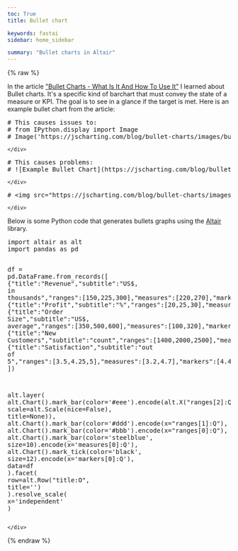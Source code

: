 ```yaml
---
toc: True
title: Bullet chart

keywords: fastai
sidebar: home_sidebar

summary: "Bullet charts in Altair"
---
```

<!--

#################################################
### THIS FILE WAS AUTOGENERATED! DO NOT EDIT! ###
#################################################
# file to edit: _notebooks/2020-01-29-bullet-chart-altair.ipynb
# command to build the docs after a change: nbdev_build_docs

-->

<div class="container" id="notebook-container">
    {% raw %}
        
<div class="cell border-box-sizing code_cell rendered">

</div>
<div class="cell border-box-sizing text_cell rendered"><div class="inner_cell">
<div class="text_cell_render border-box-sizing rendered_html">
<p>In the article <a href="https://jscharting.com/blog/bullet-charts/">"Bullet Charts - What Is It And How To Use It"</a> I learned about Bullet charts. It's a specific kind of barchart that must convey the state of a measure or KPI. The goal is to see in a glance if the target is met. 
Here is an example bullet chart from the article:</p>

</div>
</div>
</div>
<div class="cell border-box-sizing code_cell rendered">
<div class="input">

<div class="inner_cell">
    <div class="input_area">
<div class=" highlight hl-ipython3"><pre><span></span><span class="c1"># This causes issues to: </span>
<span class="c1"># from IPython.display import Image</span>
<span class="c1"># Image(&#39;https://jscharting.com/blog/bullet-charts/images/bullet_components.png&#39;)</span>
</pre></div>

    </div>
</div>
</div>

</div>
<div class="cell border-box-sizing code_cell rendered">
<div class="input">

<div class="inner_cell">
    <div class="input_area">
<div class=" highlight hl-ipython3"><pre><span></span><span class="c1"># This causes problems:</span>
<span class="c1"># ![Example Bullet Chart](https://jscharting.com/blog/bullet-charts/images/bullet_components.png)</span>
</pre></div>

    </div>
</div>
</div>

</div>
<div class="cell border-box-sizing code_cell rendered">
<div class="input">

<div class="inner_cell">
    <div class="input_area">
<div class=" highlight hl-ipython3"><pre><span></span><span class="c1"># &lt;img src=&quot;https://jscharting.com/blog/bullet-charts/images/bullet_components.png&quot; alt=&quot;Bullet chart&quot; style=&quot;width: 200px;&quot;/&gt;</span>
</pre></div>

    </div>
</div>
</div>

</div>
<div class="cell border-box-sizing text_cell rendered"><div class="inner_cell">
<div class="text_cell_render border-box-sizing rendered_html">
<p>Below is some Python code that generates bullets graphs using the <a href="https://altair-viz.github.io/">Altair</a> library.</p>

</div>
</div>
</div>
<div class="cell border-box-sizing code_cell rendered">
<div class="input">

<div class="inner_cell">
    <div class="input_area">
<div class=" highlight hl-ipython3"><pre><span></span><span class="kn">import</span> <span class="nn">altair</span> <span class="k">as</span> <span class="nn">alt</span>
<span class="kn">import</span> <span class="nn">pandas</span> <span class="k">as</span> <span class="nn">pd</span>

<span class="n">df</span> <span class="o">=</span> <span class="n">pd</span><span class="o">.</span><span class="n">DataFrame</span><span class="o">.</span><span class="n">from_records</span><span class="p">([</span>
    <span class="p">{</span><span class="s2">&quot;title&quot;</span><span class="p">:</span><span class="s2">&quot;Revenue&quot;</span><span class="p">,</span><span class="s2">&quot;subtitle&quot;</span><span class="p">:</span><span class="s2">&quot;US$, in thousands&quot;</span><span class="p">,</span><span class="s2">&quot;ranges&quot;</span><span class="p">:[</span><span class="mi">150</span><span class="p">,</span><span class="mi">225</span><span class="p">,</span><span class="mi">300</span><span class="p">],</span><span class="s2">&quot;measures&quot;</span><span class="p">:[</span><span class="mi">220</span><span class="p">,</span><span class="mi">270</span><span class="p">],</span><span class="s2">&quot;markers&quot;</span><span class="p">:[</span><span class="mi">250</span><span class="p">]},</span>
    <span class="p">{</span><span class="s2">&quot;title&quot;</span><span class="p">:</span><span class="s2">&quot;Profit&quot;</span><span class="p">,</span><span class="s2">&quot;subtitle&quot;</span><span class="p">:</span><span class="s2">&quot;%&quot;</span><span class="p">,</span><span class="s2">&quot;ranges&quot;</span><span class="p">:[</span><span class="mi">20</span><span class="p">,</span><span class="mi">25</span><span class="p">,</span><span class="mi">30</span><span class="p">],</span><span class="s2">&quot;measures&quot;</span><span class="p">:[</span><span class="mi">21</span><span class="p">,</span><span class="mi">23</span><span class="p">],</span><span class="s2">&quot;markers&quot;</span><span class="p">:[</span><span class="mi">26</span><span class="p">]},</span>
    <span class="p">{</span><span class="s2">&quot;title&quot;</span><span class="p">:</span><span class="s2">&quot;Order Size&quot;</span><span class="p">,</span><span class="s2">&quot;subtitle&quot;</span><span class="p">:</span><span class="s2">&quot;US$, average&quot;</span><span class="p">,</span><span class="s2">&quot;ranges&quot;</span><span class="p">:[</span><span class="mi">350</span><span class="p">,</span><span class="mi">500</span><span class="p">,</span><span class="mi">600</span><span class="p">],</span><span class="s2">&quot;measures&quot;</span><span class="p">:[</span><span class="mi">100</span><span class="p">,</span><span class="mi">320</span><span class="p">],</span><span class="s2">&quot;markers&quot;</span><span class="p">:[</span><span class="mi">550</span><span class="p">]},</span>
    <span class="p">{</span><span class="s2">&quot;title&quot;</span><span class="p">:</span><span class="s2">&quot;New Customers&quot;</span><span class="p">,</span><span class="s2">&quot;subtitle&quot;</span><span class="p">:</span><span class="s2">&quot;count&quot;</span><span class="p">,</span><span class="s2">&quot;ranges&quot;</span><span class="p">:[</span><span class="mi">1400</span><span class="p">,</span><span class="mi">2000</span><span class="p">,</span><span class="mi">2500</span><span class="p">],</span><span class="s2">&quot;measures&quot;</span><span class="p">:[</span><span class="mi">1000</span><span class="p">,</span><span class="mi">1650</span><span class="p">],</span><span class="s2">&quot;markers&quot;</span><span class="p">:[</span><span class="mi">2100</span><span class="p">]},</span>
    <span class="p">{</span><span class="s2">&quot;title&quot;</span><span class="p">:</span><span class="s2">&quot;Satisfaction&quot;</span><span class="p">,</span><span class="s2">&quot;subtitle&quot;</span><span class="p">:</span><span class="s2">&quot;out of 5&quot;</span><span class="p">,</span><span class="s2">&quot;ranges&quot;</span><span class="p">:[</span><span class="mf">3.5</span><span class="p">,</span><span class="mf">4.25</span><span class="p">,</span><span class="mi">5</span><span class="p">],</span><span class="s2">&quot;measures&quot;</span><span class="p">:[</span><span class="mf">3.2</span><span class="p">,</span><span class="mf">4.7</span><span class="p">],</span><span class="s2">&quot;markers&quot;</span><span class="p">:[</span><span class="mf">4.4</span><span class="p">]}</span>
<span class="p">])</span>

<span class="n">alt</span><span class="o">.</span><span class="n">layer</span><span class="p">(</span>
    <span class="n">alt</span><span class="o">.</span><span class="n">Chart</span><span class="p">()</span><span class="o">.</span><span class="n">mark_bar</span><span class="p">(</span><span class="n">color</span><span class="o">=</span><span class="s1">&#39;#eee&#39;</span><span class="p">)</span><span class="o">.</span><span class="n">encode</span><span class="p">(</span><span class="n">alt</span><span class="o">.</span><span class="n">X</span><span class="p">(</span><span class="s2">&quot;ranges[2]:Q&quot;</span><span class="p">,</span> <span class="n">scale</span><span class="o">=</span><span class="n">alt</span><span class="o">.</span><span class="n">Scale</span><span class="p">(</span><span class="n">nice</span><span class="o">=</span><span class="kc">False</span><span class="p">),</span> <span class="n">title</span><span class="o">=</span><span class="kc">None</span><span class="p">)),</span>
    <span class="n">alt</span><span class="o">.</span><span class="n">Chart</span><span class="p">()</span><span class="o">.</span><span class="n">mark_bar</span><span class="p">(</span><span class="n">color</span><span class="o">=</span><span class="s1">&#39;#ddd&#39;</span><span class="p">)</span><span class="o">.</span><span class="n">encode</span><span class="p">(</span><span class="n">x</span><span class="o">=</span><span class="s2">&quot;ranges[1]:Q&quot;</span><span class="p">),</span>
    <span class="n">alt</span><span class="o">.</span><span class="n">Chart</span><span class="p">()</span><span class="o">.</span><span class="n">mark_bar</span><span class="p">(</span><span class="n">color</span><span class="o">=</span><span class="s1">&#39;#bbb&#39;</span><span class="p">)</span><span class="o">.</span><span class="n">encode</span><span class="p">(</span><span class="n">x</span><span class="o">=</span><span class="s2">&quot;ranges[0]:Q&quot;</span><span class="p">),</span>
    <span class="n">alt</span><span class="o">.</span><span class="n">Chart</span><span class="p">()</span><span class="o">.</span><span class="n">mark_bar</span><span class="p">(</span><span class="n">color</span><span class="o">=</span><span class="s1">&#39;steelblue&#39;</span><span class="p">,</span> <span class="n">size</span><span class="o">=</span><span class="mi">10</span><span class="p">)</span><span class="o">.</span><span class="n">encode</span><span class="p">(</span><span class="n">x</span><span class="o">=</span><span class="s1">&#39;measures[0]:Q&#39;</span><span class="p">),</span>
    <span class="n">alt</span><span class="o">.</span><span class="n">Chart</span><span class="p">()</span><span class="o">.</span><span class="n">mark_tick</span><span class="p">(</span><span class="n">color</span><span class="o">=</span><span class="s1">&#39;black&#39;</span><span class="p">,</span> <span class="n">size</span><span class="o">=</span><span class="mi">12</span><span class="p">)</span><span class="o">.</span><span class="n">encode</span><span class="p">(</span><span class="n">x</span><span class="o">=</span><span class="s1">&#39;markers[0]:Q&#39;</span><span class="p">),</span>
    <span class="n">data</span><span class="o">=</span><span class="n">df</span>
<span class="p">)</span><span class="o">.</span><span class="n">facet</span><span class="p">(</span>
    <span class="n">row</span><span class="o">=</span><span class="n">alt</span><span class="o">.</span><span class="n">Row</span><span class="p">(</span><span class="s2">&quot;title:O&quot;</span><span class="p">,</span> <span class="n">title</span><span class="o">=</span><span class="s1">&#39;&#39;</span><span class="p">)</span>
<span class="p">)</span><span class="o">.</span><span class="n">resolve_scale</span><span class="p">(</span>
    <span class="n">x</span><span class="o">=</span><span class="s1">&#39;independent&#39;</span>
<span class="p">)</span>
</pre></div>

    </div>
</div>
</div>

<div class="output_wrapper">
<div class="output">

<div class="output_area">


<div class="output_html rendered_html output_subarea output_execute_result">

<div id="altair-viz-1"></div>
<script type="text/javascript">
  (function(spec, embedOpt){
    const outputDiv = document.getElementById("altair-viz-1");
    const paths = {
      "vega": "https://cdn.jsdelivr.net/npm//vega@5?noext",
      "vega-lib": "https://cdn.jsdelivr.net/npm//vega-lib?noext",
      "vega-lite": "https://cdn.jsdelivr.net/npm//vega-lite@4.0.0?noext",
      "vega-embed": "https://cdn.jsdelivr.net/npm//vega-embed@6?noext",
    };

    function loadScript(lib) {
      return new Promise(function(resolve, reject) {
        var s = document.createElement('script');
        s.src = paths[lib];
        s.async = true;
        s.onload = () => resolve(paths[lib]);
        s.onerror = () => reject(`Error loading script: ${paths[lib]}`);
        document.getElementsByTagName("head")[0].appendChild(s);
      });
    }

    function showError(err) {
      outputDiv.innerHTML = `<div class="error" style="color:red;">${err}</div>`;
      throw err;
    }

    function displayChart(vegaEmbed) {
      vegaEmbed(outputDiv, spec, embedOpt)
        .catch(err => showError(`Javascript Error: ${err.message}<br>This usually means there's a typo in your chart specification. See the javascript console for the full traceback.`));
    }

    if(typeof define === "function" && define.amd) {
      requirejs.config({paths});
      require(["vega-embed"], displayChart, err => showError(`Error loading script: ${err.message}`));
    } else if (typeof vegaEmbed === "function") {
      displayChart(vegaEmbed);
    } else {
      loadScript("vega")
        .then(() => loadScript("vega-lite"))
        .then(() => loadScript("vega-embed"))
        .catch(showError)
        .then(() => displayChart(vegaEmbed));
    }
  })({"config": {"view": {"continuousWidth": 400, "continuousHeight": 300}}, "data": {"name": "data-51276fdc382351453eb0c63bc10cd921"}, "facet": {"row": {"type": "ordinal", "field": "title", "title": ""}}, "spec": {"layer": [{"mark": {"type": "bar", "color": "#eee"}, "encoding": {"x": {"type": "quantitative", "field": "ranges[2]", "scale": {"nice": false}, "title": null}}}, {"mark": {"type": "bar", "color": "#ddd"}, "encoding": {"x": {"type": "quantitative", "field": "ranges[1]"}}}, {"mark": {"type": "bar", "color": "#bbb"}, "encoding": {"x": {"type": "quantitative", "field": "ranges[0]"}}}, {"mark": {"type": "bar", "color": "steelblue", "size": 10}, "encoding": {"x": {"type": "quantitative", "field": "measures[0]"}}}, {"mark": {"type": "tick", "color": "black", "size": 12}, "encoding": {"x": {"type": "quantitative", "field": "markers[0]"}}}]}, "resolve": {"scale": {"x": "independent"}}, "$schema": "https://vega.github.io/schema/vega-lite/v4.0.0.json", "datasets": {"data-51276fdc382351453eb0c63bc10cd921": [{"title": "Revenue", "subtitle": "US$, in thousands", "ranges": [150, 225, 300], "measures": [220, 270], "markers": [250]}, {"title": "Profit", "subtitle": "%", "ranges": [20, 25, 30], "measures": [21, 23], "markers": [26]}, {"title": "Order Size", "subtitle": "US$, average", "ranges": [350, 500, 600], "measures": [100, 320], "markers": [550]}, {"title": "New Customers", "subtitle": "count", "ranges": [1400, 2000, 2500], "measures": [1000, 1650], "markers": [2100]}, {"title": "Satisfaction", "subtitle": "out of 5", "ranges": [3.5, 4.25, 5], "measures": [3.2, 4.7], "markers": [4.4]}]}}, {"mode": "vega-lite"});
</script>
</div>

</div>

</div>
</div>

</div>
    {% endraw %}
</div>
 

